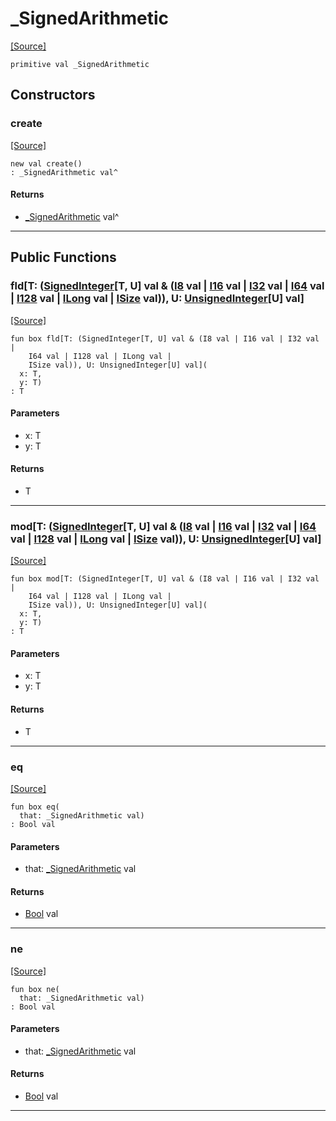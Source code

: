 # _SignedArithmetic
<span class="source-link">[[Source]](src/builtin/_arithmetic.md#L1)</span>
```pony
primitive val _SignedArithmetic
```

## Constructors

### create
<span class="source-link">[[Source]](src/builtin/_arithmetic.md#L1)</span>


```pony
new val create()
: _SignedArithmetic val^
```

#### Returns

* [_SignedArithmetic](builtin-_SignedArithmetic.md) val^

---

## Public Functions

### fld\[T: ([SignedInteger](builtin-SignedInteger.md)\[T, U\] val & ([I8](builtin-I8.md) val | [I16](builtin-I16.md) val | [I32](builtin-I32.md) val | [I64](builtin-I64.md) val | [I128](builtin-I128.md) val | [ILong](builtin-ILong.md) val | [ISize](builtin-ISize.md) val)), U: [UnsignedInteger](builtin-UnsignedInteger.md)\[U\] val\]
<span class="source-link">[[Source]](src/builtin/_arithmetic.md#L2)</span>


```pony
fun box fld[T: (SignedInteger[T, U] val & (I8 val | I16 val | I32 val | 
    I64 val | I128 val | ILong val | 
    ISize val)), U: UnsignedInteger[U] val](
  x: T,
  y: T)
: T
```
#### Parameters

*   x: T
*   y: T

#### Returns

* T

---

### mod\[T: ([SignedInteger](builtin-SignedInteger.md)\[T, U\] val & ([I8](builtin-I8.md) val | [I16](builtin-I16.md) val | [I32](builtin-I32.md) val | [I64](builtin-I64.md) val | [I128](builtin-I128.md) val | [ILong](builtin-ILong.md) val | [ISize](builtin-ISize.md) val)), U: [UnsignedInteger](builtin-UnsignedInteger.md)\[U\] val\]
<span class="source-link">[[Source]](src/builtin/_arithmetic.md#L9)</span>


```pony
fun box mod[T: (SignedInteger[T, U] val & (I8 val | I16 val | I32 val | 
    I64 val | I128 val | ILong val | 
    ISize val)), U: UnsignedInteger[U] val](
  x: T,
  y: T)
: T
```
#### Parameters

*   x: T
*   y: T

#### Returns

* T

---

### eq
<span class="source-link">[[Source]](src/builtin/_arithmetic.md#L2)</span>


```pony
fun box eq(
  that: _SignedArithmetic val)
: Bool val
```
#### Parameters

*   that: [_SignedArithmetic](builtin-_SignedArithmetic.md) val

#### Returns

* [Bool](builtin-Bool.md) val

---

### ne
<span class="source-link">[[Source]](src/builtin/_arithmetic.md#L2)</span>


```pony
fun box ne(
  that: _SignedArithmetic val)
: Bool val
```
#### Parameters

*   that: [_SignedArithmetic](builtin-_SignedArithmetic.md) val

#### Returns

* [Bool](builtin-Bool.md) val

---

